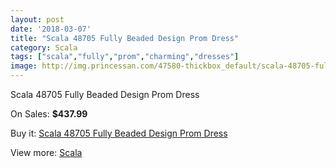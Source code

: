 ```yaml
---
layout: post
date: '2018-03-07'
title: "Scala 48705 Fully Beaded Design Prom Dress"
category: Scala
tags: ["scala","fully","prom","charming","dresses"]
image: http://img.princessan.com/47580-thickbox_default/scala-48705-fully-beaded-design-prom-dress.jpg
---
```

Scala 48705 Fully Beaded Design Prom Dress

On Sales: **$437.99**
<a href="https://www.princessan.com/en/scala/21641-scala-48705-fully-beaded-design-prom-dress.html"><amp-img layout="responsive" width="600" height="600" src="//img.princessan.com/47580-thickbox_default/scala-48705-fully-beaded-design-prom-dress.jpg" alt="Scala 48705 Fully Beaded Design Prom Dress 0" /></a>
<a href="https://www.princessan.com/en/scala/21641-scala-48705-fully-beaded-design-prom-dress.html"><amp-img layout="responsive" width="600" height="600" src="//img.princessan.com/47583-thickbox_default/scala-48705-fully-beaded-design-prom-dress.jpg" alt="Scala 48705 Fully Beaded Design Prom Dress 1" /></a>
<a href="https://www.princessan.com/en/scala/21641-scala-48705-fully-beaded-design-prom-dress.html"><amp-img layout="responsive" width="600" height="600" src="//img.princessan.com/47582-thickbox_default/scala-48705-fully-beaded-design-prom-dress.jpg" alt="Scala 48705 Fully Beaded Design Prom Dress 2" /></a>
<a href="https://www.princessan.com/en/scala/21641-scala-48705-fully-beaded-design-prom-dress.html"><amp-img layout="responsive" width="600" height="600" src="//img.princessan.com/47581-thickbox_default/scala-48705-fully-beaded-design-prom-dress.jpg" alt="Scala 48705 Fully Beaded Design Prom Dress 3" /></a>

Buy it: [Scala 48705 Fully Beaded Design Prom Dress](https://www.princessan.com/en/scala/21641-scala-48705-fully-beaded-design-prom-dress.html "Scala 48705 Fully Beaded Design Prom Dress")

View more: [Scala](https://www.princessan.com/en/55-scala "Scala")